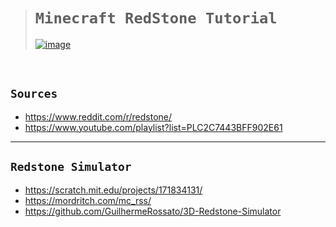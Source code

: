 ># `Minecraft RedStone Tutorial`
>
>[![image](https://github.com/imvickykumar999/Minecraft-RedStone-Automation/assets/50515418/c53c415d-872a-4c3e-8a6a-69e28a205207)](https://www.youtube.com/playlist?list=PLC2C7443BFF902E61)

<br>

## `Sources`

- https://www.reddit.com/r/redstone/
- https://www.youtube.com/playlist?list=PLC2C7443BFF902E61


-----------------

## `Redstone Simulator`

- https://scratch.mit.edu/projects/171834131/
- https://mordritch.com/mc_rss/
- https://github.com/GuilhermeRossato/3D-Redstone-Simulator
